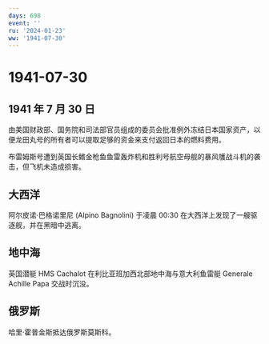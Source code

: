 ```yaml
---
days: 698
event: ''
ru: '2024-01-23'
ww: '1941-07-30'
---
```


# 1941-07-30

## 1941 年 7 月 30 日

由美国财政部、国务院和司法部官员组成的委员会批准例外冻结日本国家资产，以便龙田丸号的所有者可以提取足够的资金来支付返回日本的燃料费用。

布雷姆斯号遭到英国长鳍金枪鱼鱼雷轰炸机和胜利号航空母舰的暴风鹱战斗机的袭击，但飞机未造成损害。

## 大西洋

阿尔皮诺·巴格诺里尼 (Alpino Bagnolini) 于凌晨 00:30
在大西洋上发现了一艘驱逐舰，并在黑暗中逃离。

## 地中海

英国潜艇 HMS Cachalot 在利比亚班加西北部地中海与意大利鱼雷艇 Generale
Achille Papa 交战时沉没。

## 俄罗斯

哈里·霍普金斯抵达俄罗斯莫斯科。